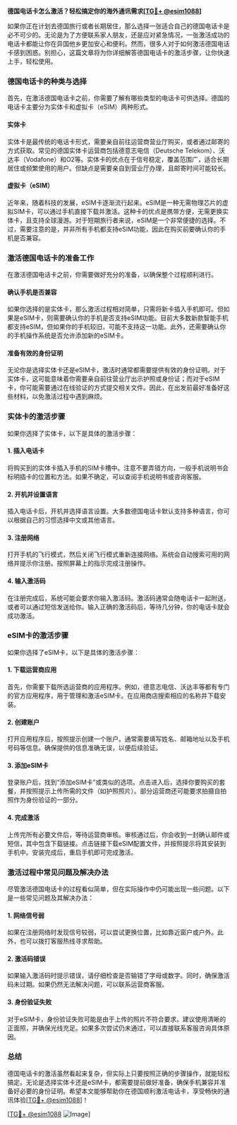 **德国电话卡怎么激活？轻松搞定你的海外通讯需求[[TG💪+ @esim1088](https://t.me/s/esim1088)]**

如果你正在计划去德国旅行或者长期居住，那么选择一张适合自己的德国电话卡是必不可少的。无论是为了方便联系家人朋友，还是应对紧急情况，一张激活成功的电话卡都能让你在异国他乡更加安心和便利。然而，很多人对于如何激活德国电话卡感到困惑。别担心，这篇文章将为你详细解答德国电话卡的激活步骤，让你快速上手，轻松使用。

### 德国电话卡的种类与选择

首先，在激活德国电话卡之前，你需要了解有哪些类型的电话卡可供选择。德国的电话卡主要分为实体卡和虚拟卡（eSIM）两种形式。

#### 实体卡

实体卡是最传统的电话卡形式，需要亲自前往运营商营业厅购买，或者通过邮寄的方式获取。常见的德国实体卡运营商包括德意志电信（Deutsche Telekom）、沃达丰（Vodafone）和O2等。实体卡的优点在于信号稳定，覆盖范围广，适合长期居住或频繁使用的用户。但缺点是需要亲自到营业厅办理，且邮寄时间可能较长。

#### 虚拟卡（eSIM）

近年来，随着科技的发展，eSIM卡逐渐流行起来。eSIM是一种无需物理芯片的虚拟SIM卡，可以通过手机直接下载并激活。这种卡的优点是携带方便，无需更换实体卡，且支持全球漫游。对于短期旅行者来说，eSIM是一个非常便捷的选择。不过，需要注意的是，并非所有手机都支持eSIM功能，因此在购买前要确认你的手机是否兼容。

### 激活德国电话卡的准备工作

在激活德国电话卡之前，你需要做好充分的准备，以确保整个过程顺利进行。

#### 确认手机是否兼容

如果你选择的是实体卡，那么激活过程相对简单，只需将新卡插入手机即可。但如果是eSIM卡，则需要确认你的手机是否支持eSIM功能。目前大多数新款智能手机都支持eSIM，但如果你的手机较旧，可能不支持这一功能。此外，还需要确认你的手机操作系统是否允许添加新的eSIM卡。

#### 准备有效的身份证明

无论你是选择实体卡还是eSIM卡，激活时通常都需要提供有效的身份证明。对于实体卡，这可能意味着你需要亲自前往营业厅出示护照或身份证；而对于eSIM卡，你可能需要通过在线验证的方式提交相关文件。因此，在出发前最好准备好这些材料，以免激活过程中遇到麻烦。

### 实体卡的激活步骤

如果你选择了实体卡，以下是具体的激活步骤：

#### 1. 插入电话卡

将购买到的实体卡插入手机的SIM卡槽中。注意不要弄错方向，一般手机说明书会标明插卡的位置和方法。如果不确定，可以查阅手机说明书或咨询客服。

#### 2. 开机并设置语言

插入电话卡后，开机并选择语言设置。大多数德国电话卡默认支持多种语言，你可以根据自己的习惯选择中文或其他语言。

#### 3. 注册网络

打开手机的飞行模式，然后关闭飞行模式重新连接网络。系统会自动搜索可用的网络并提示你注册。按照屏幕上的指示完成注册操作。

#### 4. 输入激活码

在注册完成后，系统可能会要求你输入激活码。激活码通常会随电话卡一起附送，或者可以通过短信发送给你。输入正确的激活码后，等待几分钟，你的电话卡就会成功激活。

### eSIM卡的激活步骤

如果你选择了eSIM卡，以下是具体的激活步骤：

#### 1. 下载运营商应用

首先，你需要下载所选运营商的应用程序。例如，德意志电信、沃达丰等都有专门的官方应用程序，用于管理和激活eSIM卡。在应用商店搜索相应的名称并下载安装。

#### 2. 创建账户

打开应用程序后，按照提示创建一个账户。通常需要填写姓名、邮箱地址以及手机号码等信息。确保提供的信息准确无误，以便后续验证。

#### 3. 添加eSIM卡

登录账户后，找到“添加eSIM卡”或类似的选项。点击进入后，选择你要购买的套餐，并按照提示上传所需的文件（如护照照片）。部分运营商还可能要求拍摄自拍照作为身份验证的一部分。

#### 4. 完成激活

上传完所有必要文件后，等待运营商审核。审核通过后，你会收到一封确认邮件或短信，其中包含下载链接。点击链接下载eSIM配置文件，并按照提示将其安装到手机中。安装完成后，重启手机即可完成激活。

### 激活过程中常见问题及解决办法

尽管激活德国电话卡的过程看似简单，但在实际操作中仍可能出现一些问题。以下是一些常见问题及其解决办法：

#### 1. 网络信号弱

如果在注册网络时发现信号较弱，可以尝试更换位置，比如靠近窗户或户外。此外，也可以拨打客服热线寻求帮助。

#### 2. 激活码错误

如果输入激活码时提示错误，请仔细检查是否输错了字母或数字。同时，确保激活码未过期。如果仍然无法解决问题，可以联系运营商客服。

#### 3. 身份验证失败

对于eSIM卡，身份验证失败可能是由于上传的照片不符合要求。建议使用清晰的正面照，并确保光线充足。如果多次尝试仍未通过，可以直接联系客服咨询具体原因。

### 总结

德国电话卡的激活虽然看起来复杂，但实际上只要按照正确的步骤操作，就能轻松搞定。无论是选择实体卡还是eSIM卡，都需要提前做好准备，确保手机兼容并准备好必要的身份证明。希望本文能够帮助你在德国顺利激活电话卡，享受畅快的通讯体验[[TG💪+ @esim1088](https://t.me/s/esim1088)]！

[[TG💪+ @esim1088](https://t.me/s/esim1088) ![Image](https://i.postimg.cc/4NQfJmqS/Snipaste-2025-05-13-00-14-12.png)]